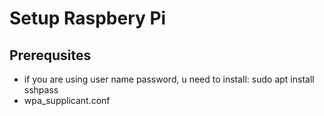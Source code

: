 # Setup Raspbery Pi

## Prerequsites
- if you are using user name password, u need to install: sudo apt install sshpass
- wpa_supplicant.conf